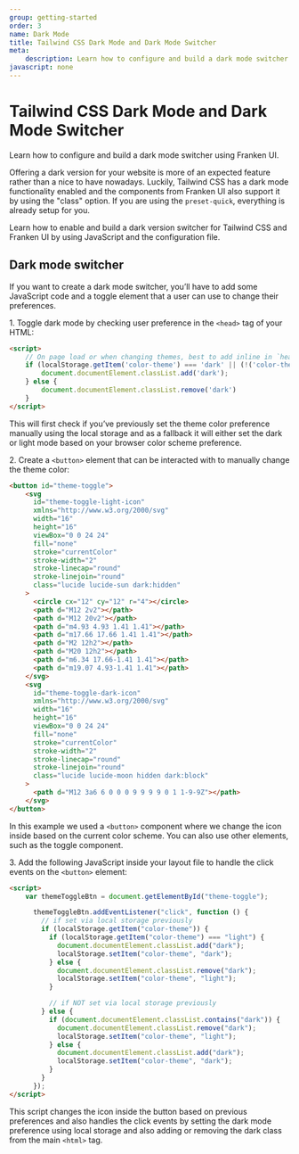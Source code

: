 ```yaml
---
group: getting-started
order: 3
name: Dark Mode
title: Tailwind CSS Dark Mode and Dark Mode Switcher
meta:
    description: Learn how to configure and build a dark mode switcher using Franken UI.
javascript: none
---
```


# Tailwind CSS Dark Mode and Dark Mode Switcher

<p class="mt-2 uk-text-lead">Learn how to configure and build a dark mode switcher using Franken UI.</p>

Offering a dark version for your website is more of an expected feature rather than a nice to have nowadays. Luckily, Tailwind CSS has a dark mode functionality enabled and the components from Franken UI also support it by using the "class" option. If you are using the `preset-quick`, everything is already setup for you.

Learn how to enable and build a dark version switcher for Tailwind CSS and Franken UI by using JavaScript and the configuration file.

## Dark mode switcher

If you want to create a dark mode switcher, you’ll have to add some JavaScript code and a toggle element that a user can use to change their preferences.


1\. Toggle dark mode by checking user preference in the `<head>` tag of your HTML:

```html
<script>
    // On page load or when changing themes, best to add inline in `head` to avoid FOUC
    if (localStorage.getItem('color-theme') === 'dark' || (!('color-theme' in localStorage) && window.matchMedia('(prefers-color-scheme: dark)').matches)) {
        document.documentElement.classList.add('dark');
    } else {
        document.documentElement.classList.remove('dark')
    }
</script>
```

This will first check if you’ve previously set the theme color preference manually using the local storage and as a fallback it will either set the dark or light mode based on your browser color scheme preference.

2\. Create a `<button>` element that can be interacted with to manually change the theme color:

```html
<button id="theme-toggle">
    <svg
      id="theme-toggle-light-icon"
      xmlns="http://www.w3.org/2000/svg"
      width="16"
      height="16"
      viewBox="0 0 24 24"
      fill="none"
      stroke="currentColor"
      stroke-width="2"
      stroke-linecap="round"
      stroke-linejoin="round"
      class="lucide lucide-sun dark:hidden"
    >
      <circle cx="12" cy="12" r="4"></circle>
      <path d="M12 2v2"></path>
      <path d="M12 20v2"></path>
      <path d="m4.93 4.93 1.41 1.41"></path>
      <path d="m17.66 17.66 1.41 1.41"></path>
      <path d="M2 12h2"></path>
      <path d="M20 12h2"></path>
      <path d="m6.34 17.66-1.41 1.41"></path>
      <path d="m19.07 4.93-1.41 1.41"></path>
    </svg>
    <svg
      id="theme-toggle-dark-icon"
      xmlns="http://www.w3.org/2000/svg"
      width="16"
      height="16"
      viewBox="0 0 24 24"
      fill="none"
      stroke="currentColor"
      stroke-width="2"
      stroke-linecap="round"
      stroke-linejoin="round"
      class="lucide lucide-moon hidden dark:block"
    >
      <path d="M12 3a6 6 0 0 0 9 9 9 9 0 1 1-9-9Z"></path>
    </svg>
</button>
```

In this example we used a `<button>` component where we change the icon inside based on the current color scheme. You can also use other elements, such as the toggle component.

3\. Add the following JavaScript inside your layout file to handle the click events on the `<button>` element:

```html
<script>
    var themeToggleBtn = document.getElementById("theme-toggle");

      themeToggleBtn.addEventListener("click", function () {
        // if set via local storage previously
        if (localStorage.getItem("color-theme")) {
          if (localStorage.getItem("color-theme") === "light") {
            document.documentElement.classList.add("dark");
            localStorage.setItem("color-theme", "dark");
          } else {
            document.documentElement.classList.remove("dark");
            localStorage.setItem("color-theme", "light");
          }

          // if NOT set via local storage previously
        } else {
          if (document.documentElement.classList.contains("dark")) {
            document.documentElement.classList.remove("dark");
            localStorage.setItem("color-theme", "light");
          } else {
            document.documentElement.classList.add("dark");
            localStorage.setItem("color-theme", "dark");
          }
        }
      });
</script>
```

This script changes the icon inside the button based on previous preferences and also handles the click events by setting the dark mode preference using local storage and also adding or removing the dark class from the main `<html>` tag.